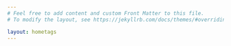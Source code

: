 ```yaml
---
# Feel free to add content and custom Front Matter to this file.
# To modify the layout, see https://jekyllrb.com/docs/themes/#overriding-theme-defaults

layout: hometags
---
```

<!-- 
DevOps is organizational change!

Adopting it will affect every aspect of your organisation! -->


